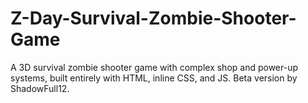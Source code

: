 # Z-Day-Survival-Zombie-Shooter-Game
A 3D survival zombie shooter game with complex shop and power-up systems, built entirely with HTML, inline CSS, and JS. Beta version by ShadowFull12.
